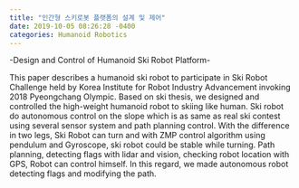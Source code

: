 ```yaml
---
title: "인간형 스키로봇 플랫폼의 설계 및 제어"
date: 2019-10-05 08:26:28 -0400
categories: Humanoid Robotics
---
```

-Design and Control of Humanoid Ski Robot Platform-

 This paper describes a humanoid ski robot to participate in Ski Robot Challenge held by Korea Institute for Robot Industry Advancement invoking 2018 Pyeongchang Olympic. Based on ski thesis, we designed and controlled the high-weight humanoid robot to skiing like human. Ski robot do autonomous control on the slope which is as same as real ski contest using several sensor system and path planning control. With the difference in two legs, Ski Robot can turn and with ZMP control algorithm using pendulum and Gyroscope, ski robot could be stable while turning. Path planning, detecting flags with lidar and vision, checking robot location with GPS, Robot can control himself. In this regard, we made autonomous robot detecting flags and modifying the path.








